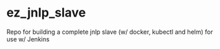 # ez_jnlp_slave
Repo for building a complete jnlp slave (w/ docker, kubectl and helm) for use w/ Jenkins
